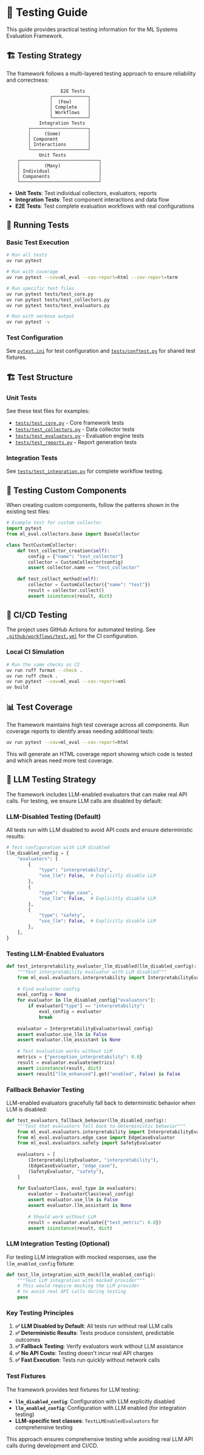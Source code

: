 # 🧪 Testing Guide

This guide provides practical testing information for the ML Systems Evaluation Framework.

## 🏗️ Testing Strategy

The framework follows a multi-layered testing approach to ensure reliability and correctness:

```
                    E2E Tests
                ┌─────────────┐
                │  (Few)      │
                │ Complete    │
                │ Workflows   │
                └─────────────┘
            Integration Tests
        ┌─────────────────────┐
        │     (Some)          │
        │ Component           │
        │ Interactions        │
        └─────────────────────┘
            Unit Tests
    ┌─────────────────────────────┐
    │         (Many)              │
    │ Individual                  │
    │ Components                  │
    └─────────────────────────────┘
```

- **Unit Tests**: Test individual collectors, evaluators, reports
- **Integration Tests**: Test component interactions and data flow  
- **E2E Tests**: Test complete evaluation workflows with real configurations

## 🚀 Running Tests

### Basic Test Execution

```bash
# Run all tests
uv run pytest

# Run with coverage
uv run pytest --cov=ml_eval --cov-report=html --cov-report=term

# Run specific test files
uv run pytest tests/test_core.py
uv run pytest tests/test_collectors.py
uv run pytest tests/test_evaluators.py

# Run with verbose output
uv run pytest -v
```

### Test Configuration

See [`pytest.ini`](../../pytest.ini) for test configuration and [`tests/conftest.py`](../../tests/conftest.py) for shared test fixtures.

## 🏗️ Test Structure

### Unit Tests

See these test files for examples:
- [`tests/test_core.py`](../../tests/test_core.py) - Core framework tests
- [`tests/test_collectors.py`](../../tests/test_collectors.py) - Data collector tests
- [`tests/test_evaluators.py`](../../tests/test_evaluators.py) - Evaluation engine tests
- [`tests/test_reports.py`](../../tests/test_reports.py) - Report generation tests

### Integration Tests

See [`tests/test_integration.py`](../../tests/test_integration.py) for complete workflow testing.

## 🔧 Testing Custom Components

When creating custom components, follow the patterns shown in the existing test files:

```python
# Example test for custom collector
import pytest
from ml_eval.collectors.base import BaseCollector

class TestCustomCollector:
    def test_collector_creation(self):
        config = {"name": "test_collector"}
        collector = CustomCollector(config)
        assert collector.name == "test_collector"
    
    def test_collect_method(self):
        collector = CustomCollector({"name": "test"})
        result = collector.collect()
        assert isinstance(result, dict)
```

## 🤖 CI/CD Testing

The project uses GitHub Actions for automated testing. See [`.github/workflows/test.yml`](../../.github/workflows/test.yml) for the CI configuration.

### Local CI Simulation

```bash
# Run the same checks as CI
uv run ruff format --check .
uv run ruff check .
uv run pytest --cov=ml_eval --cov-report=xml
uv build
```

## 📊 Test Coverage

The framework maintains high test coverage across all components. Run coverage reports to identify areas needing additional tests:

```bash
uv run pytest --cov=ml_eval --cov-report=html
```

This will generate an HTML coverage report showing which code is tested and which areas need more test coverage.

## 🤖 LLM Testing Strategy

The framework includes LLM-enabled evaluators that can make real API calls. For testing, we ensure LLM calls are disabled by default:

### **LLM-Disabled Testing (Default)**

All tests run with LLM disabled to avoid API costs and ensure deterministic results:

```python
# Test configuration with LLM disabled
llm_disabled_config = {
    "evaluators": [
        {
            "type": "interpretability",
            "use_llm": False,  # Explicitly disable LLM
        },
        {
            "type": "edge_case", 
            "use_llm": False,  # Explicitly disable LLM
        },
        {
            "type": "safety",
            "use_llm": False,  # Explicitly disable LLM
        },
    ],
}
```

### **Testing LLM-Enabled Evaluators**

```python
def test_interpretability_evaluator_llm_disabled(llm_disabled_config):
    """Test interpretability evaluator with LLM disabled"""
    from ml_eval.evaluators.interpretability import InterpretabilityEvaluator
    
    # Find evaluator config
    eval_config = None
    for evaluator in llm_disabled_config["evaluators"]:
        if evaluator["type"] == "interpretability":
            eval_config = evaluator
            break
    
    evaluator = InterpretabilityEvaluator(eval_config)
    assert evaluator.use_llm is False
    assert evaluator.llm_assistant is None
    
    # Test evaluation works without LLM
    metrics = {"perception_interpretability": 0.8}
    result = evaluator.evaluate(metrics)
    assert isinstance(result, dict)
    assert result["llm_enhanced"].get("enabled", False) is False
```

### **Fallback Behavior Testing**

LLM-enabled evaluators gracefully fall back to deterministic behavior when LLM is disabled:

```python
def test_evaluators_fallback_behavior(llm_disabled_config):
    """Test that evaluators fall back to deterministic behavior"""
    from ml_eval.evaluators.interpretability import InterpretabilityEvaluator
    from ml_eval.evaluators.edge_case import EdgeCaseEvaluator
    from ml_eval.evaluators.safety import SafetyEvaluator
    
    evaluators = [
        (InterpretabilityEvaluator, "interpretability"),
        (EdgeCaseEvaluator, "edge_case"), 
        (SafetyEvaluator, "safety"),
    ]
    
    for EvaluatorClass, eval_type in evaluators:
        evaluator = EvaluatorClass(eval_config)
        assert evaluator.use_llm is False
        assert evaluator.llm_assistant is None
        
        # Should work without LLM
        result = evaluator.evaluate({"test_metric": 0.8})
        assert isinstance(result, dict)
```

### **LLM Integration Testing (Optional)**

For testing LLM integration with mocked responses, use the `llm_enabled_config` fixture:

```python
def test_llm_integration_with_mock(llm_enabled_config):
    """Test LLM integration with mocked provider"""
    # This would require mocking the LLM provider
    # to avoid real API calls during testing
    pass
```

### **Key Testing Principles**

1. **✅ LLM Disabled by Default**: All tests run without real LLM calls
2. **✅ Deterministic Results**: Tests produce consistent, predictable outcomes  
3. **✅ Fallback Testing**: Verify evaluators work without LLM assistance
4. **✅ No API Costs**: Testing doesn't incur real API charges
5. **✅ Fast Execution**: Tests run quickly without network calls

### **Test Fixtures**

The framework provides test fixtures for LLM testing:

- **`llm_disabled_config`**: Configuration with LLM explicitly disabled
- **`llm_enabled_config`**: Configuration with LLM enabled (for integration testing)
- **LLM-specific test classes**: `TestLLMEnabledEvaluators` for comprehensive testing

This approach ensures comprehensive testing while avoiding real LLM API calls during development and CI/CD.
